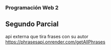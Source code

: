 ### Programación Web 2
## Segundo Parcial

api externa que tira frases con su autor
https://phrasesapi.onrender.com/getAllPhrases

